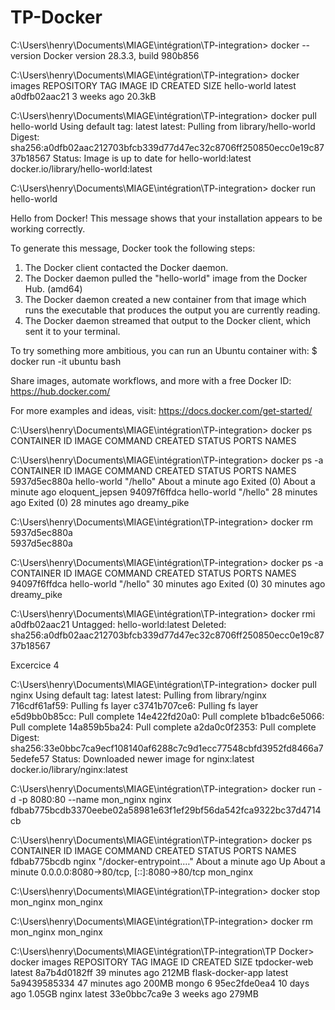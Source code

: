 # TP-Docker
C:\Users\henry\Documents\MIAGE\intégration\TP-integration> docker --version
Docker version 28.3.3, build 980b856

C:\Users\henry\Documents\MIAGE\intégration\TP-integration> docker images
REPOSITORY    TAG       IMAGE ID       CREATED       SIZE
hello-world   latest    a0dfb02aac21   3 weeks ago   20.3kB

C:\Users\henry\Documents\MIAGE\intégration\TP-integration> docker pull hello-world
Using default tag: latest
latest: Pulling from library/hello-world
Digest: sha256:a0dfb02aac212703bfcb339d77d47ec32c8706ff250850ecc0e19c8737b18567
Status: Image is up to date for hello-world:latest
docker.io/library/hello-world:latest

C:\Users\henry\Documents\MIAGE\intégration\TP-integration> docker run hello-world

Hello from Docker!
This message shows that your installation appears to be working correctly.

To generate this message, Docker took the following steps:
 1. The Docker client contacted the Docker daemon.
 2. The Docker daemon pulled the "hello-world" image from the Docker Hub.
    (amd64)
 3. The Docker daemon created a new container from that image which runs the
    executable that produces the output you are currently reading.
 4. The Docker daemon streamed that output to the Docker client, which sent it
    to your terminal.

To try something more ambitious, you can run an Ubuntu container with:
 $ docker run -it ubuntu bash

Share images, automate workflows, and more with a free Docker ID:
 https://hub.docker.com/

For more examples and ideas, visit:
 https://docs.docker.com/get-started/

C:\Users\henry\Documents\MIAGE\intégration\TP-integration> docker ps
CONTAINER ID   IMAGE     COMMAND   CREATED   STATUS    PORTS     NAMES

C:\Users\henry\Documents\MIAGE\intégration\TP-integration> docker ps -a
CONTAINER ID   IMAGE         COMMAND    CREATED              STATUS                          PORTS     NAMES
5937d5ec880a   hello-world   "/hello"   About a minute ago   Exited (0) About a minute ago             eloquent_jepsen
94097f6ffdca   hello-world   "/hello"   28 minutes ago       Exited (0) 28 minutes ago                 dreamy_pike 

C:\Users\henry\Documents\MIAGE\intégration\TP-integration> docker rm 5937d5ec880a  
5937d5ec880a

C:\Users\henry\Documents\MIAGE\intégration\TP-integration> docker ps -a
CONTAINER ID   IMAGE         COMMAND    CREATED          STATUS                      PORTS     NAMES
94097f6ffdca   hello-world   "/hello"   30 minutes ago   Exited (0) 30 minutes ago             dreamy_pike

C:\Users\henry\Documents\MIAGE\intégration\TP-integration> docker rmi a0dfb02aac21
Untagged: hello-world:latest
Deleted: sha256:a0dfb02aac212703bfcb339d77d47ec32c8706ff250850ecc0e19c8737b18567

Excercice 4 

C:\Users\henry\Documents\MIAGE\intégration\TP-integration> docker pull nginx
Using default tag: latest
latest: Pulling from library/nginx
716cdf61af59: Pulling fs layer
c3741b707ce6: Pulling fs layer                                                         
e5d9bb0b85cc: Pull complete
14e422fd20a0: Pull complete
b1badc6e5066: Pull complete
14a859b5ba24: Pull complete
a2da0c0f2353: Pull complete
Digest: sha256:33e0bbc7ca9ecf108140af6288c7c9d1ecc77548cbfd3952fd8466a75edefe57
Status: Downloaded newer image for nginx:latest
docker.io/library/nginx:latest

C:\Users\henry\Documents\MIAGE\intégration\TP-integration> docker run -d -p 8080:80 --name mon_nginx nginx
fdbab775bcdb3370eebe02a58981e63f1ef29bf56da542fca9322bc37d4714cb

C:\Users\henry\Documents\MIAGE\intégration\TP-integration> docker ps
CONTAINER ID   IMAGE     COMMAND                  CREATED              STATUS              PORTS                                     NAMES  
fdbab775bcdb   nginx     "/docker-entrypoint.…"   About a minute ago   Up About a minute   0.0.0.0:8080->80/tcp, [::]:8080->80/tcp   mon_nginx

C:\Users\henry\Documents\MIAGE\intégration\TP-integration> docker stop mon_nginx
mon_nginx

C:\Users\henry\Documents\MIAGE\intégration\TP-integration> docker rm mon_nginx
mon_nginx

C:\Users\henry\Documents\MIAGE\intégration\TP-integration\TP Docker> docker images
REPOSITORY         TAG       IMAGE ID       CREATED          SIZE
tpdocker-web       latest    8a7b4d0182ff   39 minutes ago   212MB
flask-docker-app   latest    5a9439585334   47 minutes ago   200MB
mongo              6         95ec2fde0ea4   10 days ago      1.05GB
nginx              latest    33e0bbc7ca9e   3 weeks ago      279MB